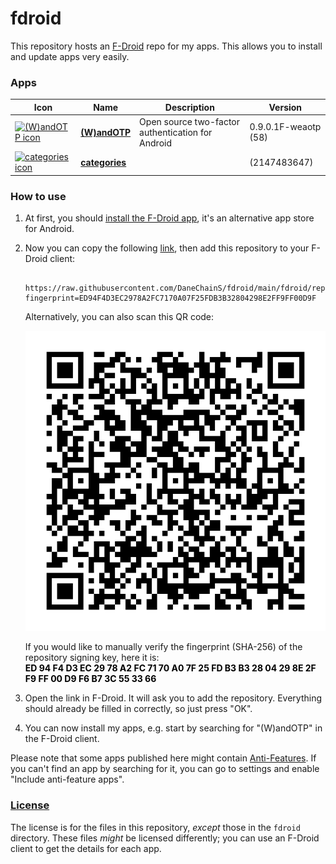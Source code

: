 # fdroid
This repository hosts an [F-Droid](https://f-droid.org/) repo for my apps. This allows you to install and update apps very easily.

### Apps

<!-- This table is auto-generated. Do not edit -->
| Icon | Name | Description | Version |
| --- | --- | --- | --- |
| <a href="https://github.com/DaneChainS/andOTP"><img src="fdroid/repo/icons/" alt="(W)andOTP icon" width="36px" height="36px"></a> | [**(W)andOTP**](https://github.com/DaneChainS/andOTP) | Open source two-factor authentication for Android | 0.9.0.1F-weaotp (58) |
| <a href=""><img src="fdroid/repo/icons/" alt="categories icon" width="36px" height="36px"></a> | [**categories**]() |  |  (2147483647) |
<!-- end apps table -->

### How to use
1. At first, you should [install the F-Droid app](https://f-droid.org/), it's an alternative app store for Android.
2. Now you can copy the following [link](https://raw.githubusercontent.com/DaneChainS/fdroid/main/fdroid/repo?fingerprint=ED94F4D3EC2978A2FC7170A07F25FDB3B32804298E2FF9FF00D9F), then add this repository to your F-Droid client:

    ```
     https://raw.githubusercontent.com/DaneChainS/fdroid/main/fdroid/repo?fingerprint=ED94F4D3EC2978A2FC7170A07F25FDB3B32804298E2FF9FF00D9F
    ```

    Alternatively, you can also scan this QR code:

    <p align="center">
      <img src=".github/qrcode.png?raw=true" alt="F-Droid repo QR code"/>
    </p>
    If you would like to manually verify the fingerprint (SHA-256) of the repository signing key, here it is:
        <br>
        <blockcode style="color:#000000;font-weight:bold;">
          ED 94 F4 D3 EC 29 78 A2 FC 71 70 A0 7F 25 FD B3 B3 28 04 29 8E 2F F9 FF 00 D9 F6 B7 3C 55 33 66
        </blockcode>

3. Open the link in F-Droid. It will ask you to add the repository. Everything should already be filled in correctly, so just press "OK".
4. You can now install my apps, e.g. start by searching for "(W)andOTP" in the F-Droid client.

Please note that some apps published here might contain [Anti-Features](https://f-droid.org/en/docs/Anti-Features/). If you can't find an app by searching for it, you can go to settings and enable "Include anti-feature apps".

### [License](LICENSE)
The license is for the files in this repository, *except* those in the `fdroid` directory. These files *might* be licensed differently; you can use an F-Droid client to get the details for each app.
